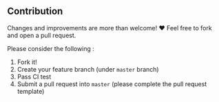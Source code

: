 ## Contribution			

Changes and improvements are more than welcome! ❤️ Feel free to fork and open a pull request.		


Please consider the following :


1. Fork it!
2. Create your feature branch (under `master` branch)
3. Pass CI test
4. Submit a pull request into `master` (please complete the pull request template)
